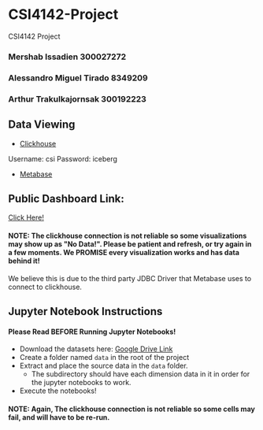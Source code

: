 # CSI4142-Project
CSI4142 Project

### Mershab Issadien 300027272
### Alessandro Miguel Tirado 8349209
### Arthur Trakulkajornsak 300192223 

## Data Viewing
- [Clickhouse](https://CSI4142-clickhouse.mershab.xyz/play)

Username: csi
Password: iceberg

- [Metabase](https://CSI4142-metabase.mershab.xyz)

## Public Dashboard Link:
[Click Here!](http://csi4142-metabase.mershab.xyz/public/dashboard/8276e647-29fd-4238-81dc-f04ca0f4f2d5)
#### NOTE: The clickhouse connection is not reliable so some visualizations may show up as "No Data!". Please be patient and refresh, or try again in a few moments. We PROMISE every visualization works and has data behind it!

We believe this is due to the third party JDBC Driver that Metabase uses to connect to clickhouse.

## Jupyter Notebook Instructions

#### Please Read **BEFORE** Running Jupyter Notebooks!

- Download the datasets here: [Google Drive Link](https://drive.google.com/drive/folders/1SJtowq7BtmNrD8x_OwQU8YuMUtQ4u9WG?usp=drive_link)
- Create a folder named `data` in the root of the project
- Extract and place the source data in the `data` folder.
    - The subdirectory should have each dimension data in it in order for the jupyter notebooks to work.
- Execute the notebooks!

#### NOTE: Again, The clickhouse connection is not reliable so some cells may fail, and will have to be re-run.

